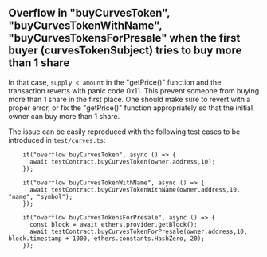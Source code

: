 ## Overflow in "buyCurvesToken", "buyCurvesTokenWithName", "buyCurvesTokensForPresale" when the first buyer (curvesTokenSubject) tries to buy more than 1 share 

In that case, `supply < amount` in the "getPrice()" function and the transaction reverts with panic code 0x11. This prevent someone from buying more than 1 share in the first place. One should make sure to revert with a proper error, or fix the "getPrice()" function appropriately so that the initial owner can buy more than 1 share. 

The issue can be easily reproduced with the following test cases to be introduced in `test/curves.ts`: 

```
    it("overflow buyCurvesToken", async () => {
      await testContract.buyCurvesToken(owner.address,10);
    });

    it("overflow buyCurvesTokenWithName", async () => {
      await testContract.buyCurvesTokenWithName(owner.address,10, "name", "symbol");
    });

    it("overflow buyCurvesTokensForPresale", async () => {
      const block = await ethers.provider.getBlock(); 
      await testContract.buyCurvesTokenForPresale(owner.address,10, block.timestamp + 1000, ethers.constants.HashZero, 20);
    });

```